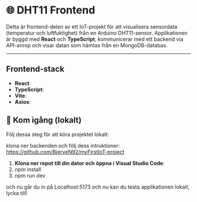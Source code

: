 # 🌐 DHT11 Frontend

Detta är frontend-delen av ett IoT-projekt för att visualisera sensordata (temperatur och luftfuktighet) från en Arduino DHT11-sensor. Applikationen är byggd med **React** och **TypeScript**, kommunicerar med ett backend via API-anrop och visar datan som hämtas från en MongoDB-databas.

---

## Frontend-stack 
- **React**:
- **TypeScript**:
- **Vite**:
- **Axios**: 

## 🚀 Kom igång (lokalt)

Följ dessa steg för att köra projektet lokalt: 

klona ner backenden och följ dess intruktioner: https://github.com/BjerveN92/myFirstIoT-project

1. **Klona ner repot till din dator och öppna i Visual Studio Code**:
2. npm install
3. npm run dev

och nu går du in på Localhost:5173 och nu kan du testa applikationen lokalt, lycka till! 

  
